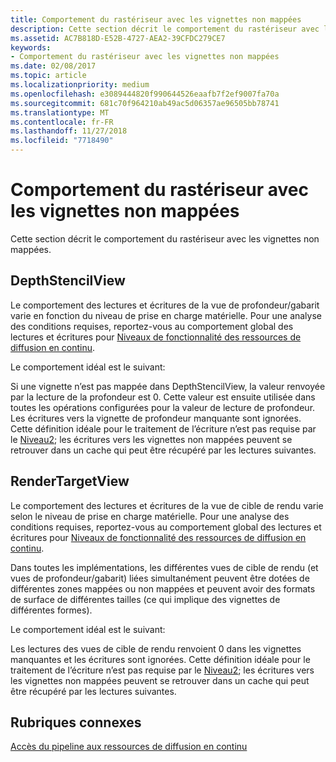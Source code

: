 ```yaml
---
title: Comportement du rastériseur avec les vignettes non mappées
description: Cette section décrit le comportement du rastériseur avec les vignettes non mappées.
ms.assetid: AC7B818D-E52B-4727-AEA2-39CFDC279CE7
keywords:
- Comportement du rastériseur avec les vignettes non mappées
ms.date: 02/08/2017
ms.topic: article
ms.localizationpriority: medium
ms.openlocfilehash: e3089444820f990644526eaafb7f2ef9007fa70a
ms.sourcegitcommit: 681c70f964210ab49ac5d06357ae96505bb78741
ms.translationtype: MT
ms.contentlocale: fr-FR
ms.lasthandoff: 11/27/2018
ms.locfileid: "7718490"
---
```

# <a name="span-iddirect3dconceptsrasterizerbehaviorwithnon-mappedtilesspanrasterizer-behavior-with-non-mapped-tiles"></a><span id="direct3dconcepts.rasterizer_behavior_with_non-mapped_tiles"></span>Comportement du rastériseur avec les vignettes non mappées


Cette section décrit le comportement du rastériseur avec les vignettes non mappées.

## <a name="span-iddepthstencilviewspanspan-iddepthstencilviewspanspan-iddepthstencilviewspandepthstencilview"></a><span id="DepthStencilView"></span><span id="depthstencilview"></span><span id="DEPTHSTENCILVIEW"></span>DepthStencilView


Le comportement des lectures et écritures de la vue de profondeur/gabarit varie en fonction du niveau de prise en charge matérielle. Pour une analyse des conditions requises, reportez-vous au comportement global des lectures et écritures pour [Niveaux de fonctionnalité des ressources de diffusion en continu](streaming-resources-features-tiers.md).

Le comportement idéal est le suivant:

Si une vignette n’est pas mappée dans DepthStencilView, la valeur renvoyée par la lecture de la profondeur est 0. Cette valeur est ensuite utilisée dans toutes les opérations configurées pour la valeur de lecture de profondeur. Les écritures vers la vignette de profondeur manquante sont ignorées. Cette définition idéale pour le traitement de l’écriture n’est pas requise par le [Niveau2](tier-2.md); les écritures vers les vignettes non mappées peuvent se retrouver dans un cache qui peut être récupéré par les lectures suivantes.

## <a name="span-idrendertargetviewspanspan-idrendertargetviewspanspan-idrendertargetviewspanrendertargetview"></a><span id="RenderTargetView"></span><span id="rendertargetview"></span><span id="RENDERTARGETVIEW"></span>RenderTargetView


Le comportement des lectures et écritures de la vue de cible de rendu varie selon le niveau de prise en charge matérielle. Pour une analyse des conditions requises, reportez-vous au comportement global des lectures et écritures pour [Niveaux de fonctionnalité des ressources de diffusion en continu](streaming-resources-features-tiers.md).

Dans toutes les implémentations, les différentes vues de cible de rendu (et vues de profondeur/gabarit) liées simultanément peuvent être dotées de différentes zones mappées ou non mappées et peuvent avoir des formats de surface de différentes tailles (ce qui implique des vignettes de différentes formes).

Le comportement idéal est le suivant:

Les lectures des vues de cible de rendu renvoient 0 dans les vignettes manquantes et les écritures sont ignorées. Cette définition idéale pour le traitement de l’écriture n’est pas requise par le [Niveau2](tier-2.md); les écritures vers les vignettes non mappées peuvent se retrouver dans un cache qui peut être récupéré par les lectures suivantes.

## <a name="span-idrelated-topicsspanrelated-topics"></a><span id="related-topics"></span>Rubriques connexes


[Accès du pipeline aux ressources de diffusion en continu](pipeline-access-to-streaming-resources.md)

 

 




